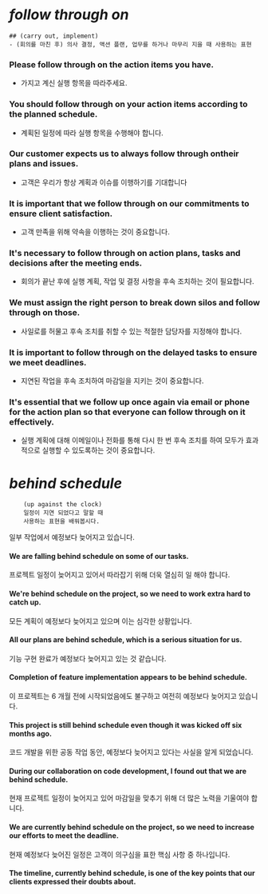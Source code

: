 # *follow through on*
    ## (carry out, implement)
    - (회의를 마친 후) 의사 결정, 액션 플랜, 업무를 하거나 마무리 지을 때 사용하는 표현
### Please follow through on the action items you have.
- 가지고 계신 실행 항목을 따라주세요.
### You should follow through on your action items according to the planned schedule.
- 계획된 일정에 따라 실행 항목을 수행해야 합니다.
### Our customer expects us to always follow through ontheir plans and issues.
- 고객은 우리가 항상 계획과 이슈를 이행하기를 기대합니다
### It is important that we follow through on our commitments to ensure client satisfaction.
- 고객 만족을 위해 약속을 이행하는 것이 중요합니다.
### It's necessary to follow through on action plans, tasks and decisions after the meeting ends.
- 회의가 끝난 후에 실행 계획, 작업 및 결정 사항을 후속 조치하는 것이 필요합니다.
### We must assign the right person to break down silos and follow through on those.
- 사일로를 허물고 후속 조치를 취할 수 있는 적절한 담당자를 지정해야 합니다.
### It is important to follow through on the delayed tasks to ensure we meet deadlines.
- 지연된 작업을 후속 조치하여 마감일을 지키는 것이 중요합니다.
### It's essential that we follow up once again via email or phone for the action plan so that everyone can follow through on it effectively.
- 실행 계획에 대해 이메일이나 전화를 통해 다시 한 번 후속 조치를 하여 모두가 효과적으로 실행할 수 있도록하는 것이 중요합니다.


# *behind schedule*
        (up against the clock)
        일정이 지연 되었다고 말할 때
        사용하는 표현을 배워봅시다.


일부 작업에서 예정보다 늦어지고 있습니다.
#### We are falling behind schedule on some of our tasks.
프로젝트 일정이 늦어지고 있어서 따라잡기 위해 더욱 열심히 일 해야 합니다.
#### We're behind schedule on the project, so we need to work extra hard to catch up.
모든 계획이 예정보다 늦어지고 있으며 이는 심각한 상황입니다.
#### All our plans are behind schedule, which is a serious situation for us.

기능 구현 완료가 예정보다 늦어지고 있는 것 같습니다.
#### Completion of feature implementation appears to be behind schedule.
이 프로젝트는 6 개월 전에 시작되었음에도 불구하고 여전히 예정보다 늦어지고 있습니다.
#### This project is still behind schedule even though it was kicked off six months ago.
코드 개발을 위한 공동 작업 동안, 예정보다 늦어지고 있다는 사실을 알게 되었습니다.
#### During our collaboration on code development, I found out that we are behind schedule.
현재 프로젝트 일정이 늦어지고 있어 마감일을 맞추기 위해 더 많은 노력을 기울여야 합니다.
#### We are currently behind schedule on the project, so we need to increase our efforts to meet the deadline.
현재 예정보다 늦어진 일정은 고객이 의구심을 표한 핵심 사항 중 하나입니다.
#### The timeline, currently behind schedule, is one of the key points that our clients expressed their doubts about.
